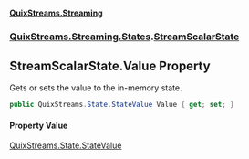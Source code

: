 #### [QuixStreams.Streaming](index.md 'index')
### [QuixStreams.Streaming.States](QuixStreams.Streaming.States.md 'QuixStreams.Streaming.States').[StreamScalarState](StreamScalarState.md 'QuixStreams.Streaming.States.StreamScalarState')

## StreamScalarState.Value Property

Gets or sets the value to the in-memory state.

```csharp
public QuixStreams.State.StateValue Value { get; set; }
```

#### Property Value
[QuixStreams.State.StateValue](https://docs.microsoft.com/en-us/dotnet/api/QuixStreams.State.StateValue 'QuixStreams.State.StateValue')
